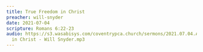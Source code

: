 ```yaml
---
title: True Freedom in Christ
preacher: will-snyder
date: 2021-07-04
scripture: Romans 6:22-23
audio: https://s3.wasabisys.com/coventrypca.church/sermons/2021.07.04.A True Freedom
  in Christ - Will Snyder.mp3
---
```

